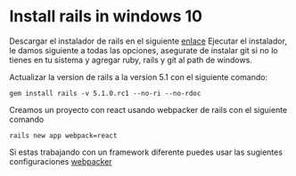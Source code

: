 # Install rails in windows 10

Descargar el instalador de rails en el siguiente [enlace](http://railsinstaller.org/en)
Ejecutar el instalador, le damos siguiente a todas las opciones, asegurate de instalar git si no lo tienes en tu sistema y agregar ruby, rails y git al path de windows.

Actualizar la version de rails a la version 5.1 con el siguiente comando: 

`gem install rails -v 5.1.0.rc1 --no-ri --no-rdoc`

Creamos un proyecto con react usando webpacker de rails con el siguiente comando

`rails new app webpack=react`

Si estas trabajando con un framework diferente puedes usar las sugientes configuraciones [webpacker](https://github.com/rails/webpacker)
